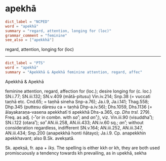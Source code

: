 # apekhā

``` toml
dict_label = "NCPED"
word = "apekhā"
summary = "regard, attention, longing for (loc)"
grammar_comment = "feminine"
see_also = ["apekkhā"]
```

regard, attention, longing for (loc)

--------------------

``` toml
dict_label = "PTS"
word = "apekhā"
summary = "Apekkhā & Apekhā feminine attention, regard, affec"
```

Apekkhā & Apekhā

feminine attention, regard, affection for (loc.); desire longing for (c. loc.) SN.i.77; SN.iii.132; SN.v.409 (mātā\-pitusu) Vin.iv.214; Snp.38 (= vuccati taṇhā etc. Cnd.65; = taṇhā sineha Snp\-a.76); Ja.i.9, Ja.i.141; Thag.558; Dhp.345 (puttesu dāresu ca = taṇhā Dhp\-a.iv.56); Dhs.1059, Dhs.1136 (= ālayakaraṇa\-vasena apekkhatī ti apekkhā Dhs\-a.365, cp. *Dhs trsl.* 279). Freq. as adj. (\-˚or in combn. with *sa˚*; and *an˚*;), viz. Vin.iii.90 (visuddha˚); SN.i.122 (otara˚); *sa˚* AN.iii.258, AN.iii.433; AN.iv.60 sq.; *an˚*; without consideration regardless, indifferent SN.v.164; AN.iii.252, AN.iii.347, AN.iii.434; Snp.200 (anapekkhā honti ñātayo); Ja.i.9. Cp. anapekkhin apekkhavant; also B.Sk. avekṣatā.

Sk. apekṣā, fr. apa \+ *īkṣ*. The spelling is either kkh or kh, they are both used promiscuously a tendency towards kh prevailing, as in upekhā, sekha

